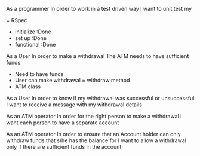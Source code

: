 As a programmer
In order to work in a test driven way
I want to unit test my

= RSpec
- initialize :Done
- set up :Done
- functional :Done


As a User
In order to make a withdrawal
The ATM needs to have sufficient funds.

- Need to have funds
- User can make withdrawal = withdraw method
- ATM class

As a User 
In order to know if my withdrawal was successful or unsuccessful
I want to receive a message with my withdrawal details

As an ATM operator 
In order for the right person to make a withdrawal
I want each person to have a separate account

As an ATM operator
In order to ensure that an Account holder can only withdraw funds that s/he has the balance for
I want to allow a withdrawal only if there are sufficient funds in the account




